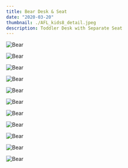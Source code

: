 ```yaml
---
title: Bear Desk & Seat
date: "2020-03-20"
thumbnail: ./AFL_kids8_detail.jpeg
description: Toddler Desk with Separate Seat
---
```


<div class="kg-card kg-image-card kg-width-wide">

![Bear](./AFL_kids10_detail_01.jpeg)

</div>
<div class="kg-card kg-image-card kg-width-wide">

![Bear](./AFL_kids2.jpeg)

</div>
<div class="kg-card kg-image-card kg-width-wide">

![Bear](./AFL_kids3.jpeg)

</div>
<div class="kg-card kg-image-card kg-width-wide">

![Bear](./AFL_kids8.jpeg)

</div>
<div class="kg-card kg-image-card kg-width-wide">

![Bear](./AFL_kids9.jpeg)

</div>
<div class="kg-card kg-image-card kg-width-wide">

![Bear](./AFL_kids10.jpeg)

</div>
<div class="kg-card kg-image-card kg-width-wide">

![Bear](./AFL_kids11.jpeg)

</div>
<div class="kg-card kg-image-card kg-width-wide">

![Bear](./AFL_kids12.jpeg)

</div>
<div class="kg-card kg-image-card kg-width-wide">

![Bear](./AFL_kids13.jpeg)

</div>

<div class="kg-card kg-image-card kg-width-wide">

![Bear](./AFL_kids_fixed_seat_1.jpeg)

</div>

<div class="kg-card kg-image-card kg-width-wide">

![Bear](./AFL_kids_fixed_seat_2.jpeg)

</div>
